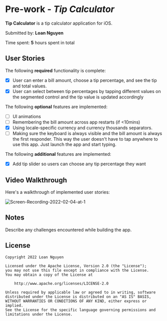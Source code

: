 # Pre-work - *Tip Calculator*

**Tip Calculator** is a tip calculator application for iOS.

Submitted by: **Loan Nguyen**

Time spent: **5** hours spent in total

## User Stories

The following **required** functionality is complete:

* [x] User can enter a bill amount, choose a tip percentage, and see the tip and total values.
* [x] User can select between tip percentages by tapping different values on the segmented control and the tip value is updated accordingly

The following **optional** features are implemented:

* [ ] UI animations
* [ ] Remembering the bill amount across app restarts (if <10mins)
* [x] Using locale-specific currency and currency thousands separators.
* [ ] Making sure the keyboard is always visible and the bill amount is always the first responder. This way the user doesn't have to tap anywhere to use this app. Just launch the app and start typing.

The following **additional** features are implemented:

- [x] Add tip slider so users can choose any tip percentage they want 

## Video Walkthrough

Here's a walkthrough of implemented user stories:

![Screen-Recording-2022-02-04-at-1](https://user-images.githubusercontent.com/60258258/152634177-732d08d7-6840-4c7a-8340-d81cc0200bc9.gif)


## Notes

Describe any challenges encountered while building the app.

## License

    Copyright 2022 Loan Nguyen

    Licensed under the Apache License, Version 2.0 (the "License");
    you may not use this file except in compliance with the License.
    You may obtain a copy of the License at

        http://www.apache.org/licenses/LICENSE-2.0

    Unless required by applicable law or agreed to in writing, software
    distributed under the License is distributed on an "AS IS" BASIS,
    WITHOUT WARRANTIES OR CONDITIONS OF ANY KIND, either express or implied.
    See the License for the specific language governing permissions and
    limitations under the License.
